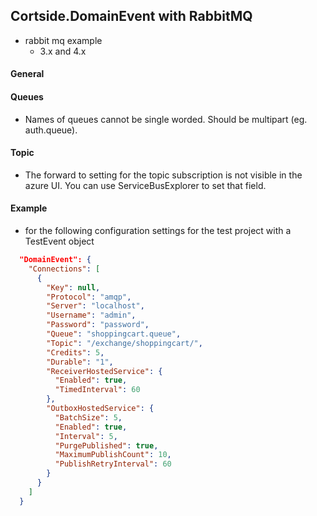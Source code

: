 ## Cortside.DomainEvent with RabbitMQ

- rabbit mq example
    - 3.x and 4.x

#### General

#### Queues

- Names of queues cannot be single worded. Should be multipart (eg. auth.queue).

#### Topic

- The forward to setting for the topic subscription is not visible in the azure UI. You can use ServiceBusExplorer to set that field.

#### Example

- for the following configuration settings for the test project with a TestEvent object

```json
  "DomainEvent": {
    "Connections": [
      {
        "Key": null,
        "Protocol": "amqp",
        "Server": "localhost",
        "Username": "admin",
        "Password": "password",
        "Queue": "shoppingcart.queue",
        "Topic": "/exchange/shoppingcart/",
        "Credits": 5,
        "Durable": "1",
        "ReceiverHostedService": {
          "Enabled": true,
          "TimedInterval": 60
        },
        "OutboxHostedService": {
          "BatchSize": 5,
          "Enabled": true,
          "Interval": 5,
          "PurgePublished": true,
          "MaximumPublishCount": 10,
          "PublishRetryInterval": 60
        }
      }
    ]
  }
```

